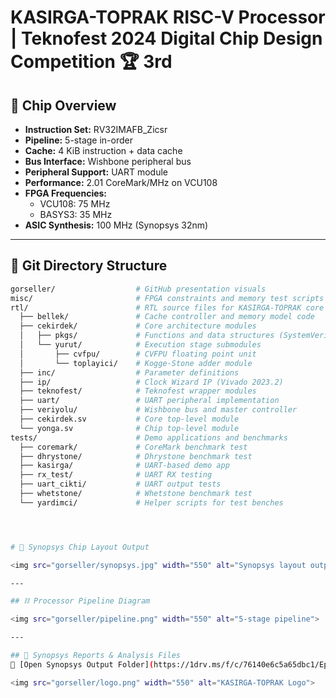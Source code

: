 
# KASIRGA-TOPRAK RISC-V Processor | Teknofest 2024 Digital Chip Design Competition 🏆 3rd

## 📌 Chip Overview

- **Instruction Set:** RV32IMAFB_Zicsr  
- **Pipeline:** 5-stage in-order  
- **Cache:** 4 KiB instruction + data cache  
- **Bus Interface:** Wishbone peripheral bus  
- **Peripheral Support:** UART module  
- **Performance:** 2.01 CoreMark/MHz on VCU108  
- **FPGA Frequencies:**  
  - VCU108: 75 MHz  
  - BASYS3: 35 MHz  
- **ASIC Synthesis:** 100 MHz (Synopsys 32nm)

---

## 📁 Git Directory Structure

```bash
gorseller/                  # GitHub presentation visuals  
misc/                       # FPGA constraints and memory test scripts  
rtl/                        # RTL source files for KASIRGA-TOPRAK core  
  ├── bellek/               # Cache controller and memory model code  
  ├── cekirdek/             # Core architecture modules  
  │   ├── pkgs/             # Functions and data structures (SystemVerilog packages)  
  │   └── yurut/            # Execution stage submodules  
  │       ├── cvfpu/        # CVFPU floating point unit  
  │       └── toplayici/    # Kogge-Stone adder module  
  ├── inc/                  # Parameter definitions  
  ├── ip/                   # Clock Wizard IP (Vivado 2023.2)  
  ├── teknofest/            # Teknofest wrapper modules  
  ├── uart/                 # UART peripheral implementation  
  ├── veriyolu/             # Wishbone bus and master controller  
  ├── cekirdek.sv           # Core top-level module  
  └── yonga.sv              # Chip top-level module  
tests/                      # Demo applications and benchmarks  
  ├── coremark/             # CoreMark benchmark test  
  ├── dhrystone/            # Dhrystone benchmark test  
  ├── kasirga/              # UART-based demo app  
  ├── rx_test/              # UART RX testing  
  ├── uart_cikti/           # UART output tests  
  ├── whetstone/            # Whetstone benchmark test  
  └── yardimci/             # Helper scripts for test benches  




# 🧬 Synopsys Chip Layout Output

<img src="gorseller/synopsys.jpg" width="550" alt="Synopsys layout output">

---

## ⛓️ Processor Pipeline Diagram

<img src="gorseller/pipeline.png" width="550" alt="5-stage pipeline">

---

## 📂 Synopsys Reports & Analysis Files
🔗 [Open Synopsys Output Folder](https://1drv.ms/f/c/76140e6c5a65dbc1/EpH3Y8iD4xlMvKQIbeuy-2cBKc9XehIzq5hRykHoJbRRfQ?e=jEE95W)

<img src="gorseller/logo.png" width="550" alt="KASIRGA-TOPRAK Logo">
